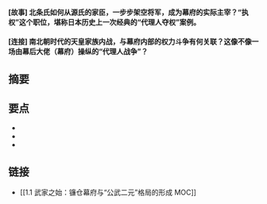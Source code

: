 #### [故事] 北条氏如何从源氏的家臣，一步步架空将军，成为幕府的实际主宰？“执权”这个职位，堪称日本历史上一次经典的“代理人夺权”案例。


#### [连接] 南北朝时代的天皇家族内战，与幕府内部的权力斗争有何关联？这像不像一场由幕后大佬（幕府）操纵的“代理人战争”？


## 摘要


## 要点

- 
- 
- 

## 链接

- [[1.1 武家之始：镰仓幕府与“公武二元”格局的形成 MOC]]
